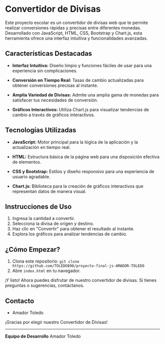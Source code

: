 # Convertidor de Divisas

Este proyecto escolar es un convertidor de divisas web que te permite realizar conversiones rápidas y precisas entre diferentes monedas. Desarrollado con JavaScript, HTML, CSS, Bootstrap y Chart.js, esta herramienta ofrece una interfaz intuitiva y funcionalidades avanzadas.

## Características Destacadas

- **Interfaz Intuitiva:** Diseño limpio y funciones fáciles de usar para una experiencia sin complicaciones.

- **Conversión en Tiempo Real:** Tasas de cambio actualizadas para obtener conversiones precisas al instante.

- **Amplia Variedad de Divisas:** Admite una amplia gama de monedas para satisfacer tus necesidades de conversión.

- **Gráficos Interactivos:** Utiliza Chart.js para visualizar tendencias de cambio a través de gráficos interactivos.

## Tecnologías Utilizadas

- **JavaScript:** Motor principal para la lógica de la aplicación y la actualización en tiempo real.

- **HTML:** Estructura básica de la página web para una disposición efectiva de elementos.

- **CSS y Bootstrap:** Estilos y diseño responsivo para una experiencia de usuario agradable.

- **Chart.js:** Biblioteca para la creación de gráficos interactivos que representan datos de manera visual.

## Instrucciones de Uso

1. Ingresa la cantidad a convertir.
2. Selecciona la divisa de origen y destino.
3. Haz clic en "Convertir" para obtener el resultado al instante.
4. Explora los gráficos para analizar tendencias de cambio.

## ¿Cómo Empezar?

1. Clona este repositorio: `git clone https://github.com/TOLEDO890/proyecto-final-js-AMADOR-TOLEDO`
2. Abre `index.html` en tu navegador.

¡Y listo! Ahora puedes disfrutar de nuestro convertidor de divisas. Si tienes preguntas o sugerencias, contáctanos.

## Contacto

- Amador Toledo 

¡Gracias por elegir nuestro Convertidor de Divisas!

---

**Equipo de Desarrollo**
Amador Toledo
